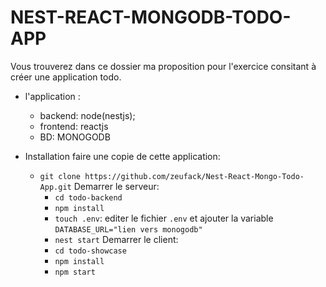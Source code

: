 # NEST-REACT-MONGODB-TODO-APP

Vous trouverez dans ce dossier ma proposition pour l'exercice consitant à créer une application todo.

- l'application :
    - backend: node(nestjs);
    - frontend: reactjs
    - BD: MONOGODB

- Installation
    faire une copie de cette application:
    - `git clone https://github.com/zeufack/Nest-React-Mongo-Todo-App.git`
    Demarrer le serveur: 
        - `cd todo-backend`
        - `npm install`
        - `touch .env`: editer le fichier  `.env` et ajouter la variable `DATABASE_URL="lien vers monogodb"`
        - `nest start`
    Demarrer le client:
        - `cd todo-showcase`
        - `npm install`
        - `npm start`
   
